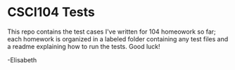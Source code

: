 # CSCI104 Tests
This repo contains the test cases I've written for 104 homeowork so far; each homework is organized in a labeled folder containing any test files and a readme explaining how to run the tests. Good luck!

-Elisabeth

